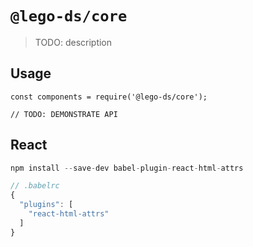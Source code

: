 # `@lego-ds/core`

> TODO: description

## Usage

```
const components = require('@lego-ds/core');

// TODO: DEMONSTRATE API
```


## React

```js
npm install --save-dev babel-plugin-react-html-attrs

// .babelrc
{
  "plugins": [
    "react-html-attrs"
  ]
}
```
